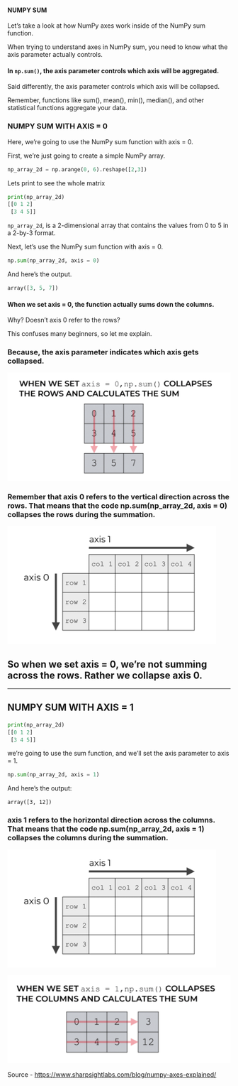 #### NUMPY SUM

Let’s take a look at how NumPy axes work inside of the NumPy sum function.

When trying to understand axes in NumPy sum, you need to know what the axis parameter actually controls.

#### In `np.sum()`, the axis parameter controls which axis will be aggregated.

Said differently, the axis parameter controls which axis will be collapsed.

Remember, functions like sum(), mean(), min(), median(), and other statistical functions aggregate your data.

### NUMPY SUM WITH AXIS = 0

Here, we’re going to use the NumPy sum function with axis = 0.

First, we’re just going to create a simple NumPy array.

```python
np_array_2d = np.arange(0, 6).reshape([2,3])

```

Lets print to see the whole matrix

```python
print(np_array_2d)
[[0 1 2]
 [3 4 5]]

```

`np_array_2d`, is a 2-dimensional array that contains the values from 0 to 5 in a 2-by-3 format.

Next, let’s use the NumPy sum function with axis = 0.

```python
np.sum(np_array_2d, axis = 0)

```

And here’s the output.

```python
array([3, 5, 7])
```

#### When we set axis = 0, the function actually sums down the columns.

Why? Doesn’t axis 0 refer to the rows?

This confuses many beginners, so let me explain.

### Because, the axis parameter indicates which axis gets collapsed.

![](assets/2020-10-15-23-31-37.png)

### Remember that axis 0 refers to the vertical direction across the rows. That means that the code np.sum(np_array_2d, axis = 0) collapses the rows during the summation.

![](assets/2020-10-15-23-38-05.png)

## So when we set axis = 0, we’re not summing across the rows. Rather we collapse axis 0.

---

## NUMPY SUM WITH AXIS = 1

```python
print(np_array_2d)
[[0 1 2]
 [3 4 5]]

```

we’re going to use the sum function, and we’ll set the axis parameter to axis = 1.

```python
np.sum(np_array_2d, axis = 1)

```

And here’s the output:

```
array([3, 12])

```

### axis 1 refers to the horizontal direction across the columns. That means that the code np.sum(np_array_2d, axis = 1) collapses the columns during the summation.

![](assets/2020-10-15-23-38-05.png)

![](assets/2020-10-15-23-36-16.png)

Source - https://www.sharpsightlabs.com/blog/numpy-axes-explained/
